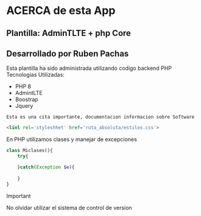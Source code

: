 # ACERCA de esta App
## Plantilla: AdminTLTE + php Core
## Desarrollado por Ruben Pachas 

Esta plantilla ha sido administrada utilizando  codigo backend PHP
Tecnologias Utilizadas:
- PHP 8
- AdmintLTE
- Boostrap
- Jquery 

```
Esta es una cita importante, documentacion informacion sobre Software
```
```html
<linl rel='styleshhet' href='ruta_absoluta/estilos.css'>
```
En PHP utilizamos clases y manejar de excepciones
```php
class Miclases(){
    try{

    }catch(Exception $e){
        
    }
}
```
>[!IMPORTANT]
>No olvidar utilizar el sistema de control de version 
